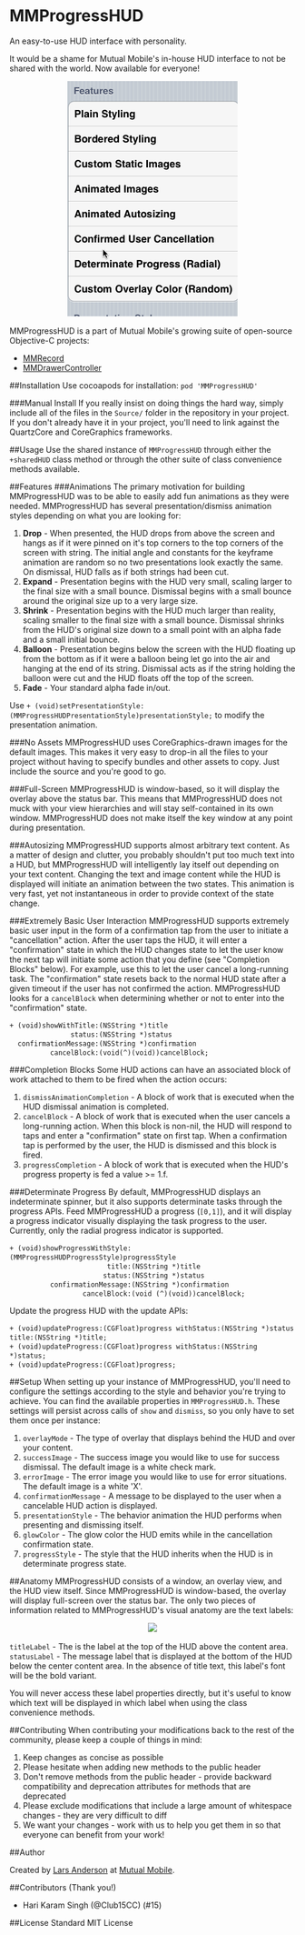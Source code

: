 MMProgressHUD
==============

An easy-to-use HUD interface with personality.

It would be a shame for Mutual Mobile's in-house HUD interface to not be shared with the world. Now available for everyone!

<p align="center" >
<img src="Demo/VisualDemos/MMP3.gif" />
</p>

MMProgressHUD is a part of Mutual Mobile's growing suite of open-source Objective-C projects:

- [MMRecord](https://github.com/mutualmobile/MMRecord)
- [MMDrawerController](https://github.com/mutualmobile/MMDrawerController)

##Installation
Use cocoapods for installation: `pod 'MMProgressHUD'`

###Manual Install
If you really insist on doing things the hard way, simply include all of the files in the `Source/` folder in the repository in your project. If you don't already have it in your project, you'll need to link against the QuartzCore and CoreGraphics frameworks.

##Usage
Use the shared instance of `MMProgressHUD` through either the `+sharedHUD` class method or through the other suite of class convenience methods available.

##Features
###Animations
The primary motivation for building MMProgressHUD was to be able to easily add fun animations as they were needed. MMProgressHUD has several presentation/dismiss animation styles depending on what you are looking for:

1. **Drop** - When presented, the HUD drops from above the screen and hangs as if it were pinned on it's top corners to the top corners of the screen with string. The initial angle and constants for the keyframe animation are random so no two presentations look exactly the same. On dismissal, HUD falls as if both strings had been cut.
2. **Expand** - Presentation begins with the HUD very small, scaling larger to the final size with a small bounce. Dismissal begins with a small bounce around the original size up to a very large size.
3. **Shrink** - Presentation begins with the HUD much larger than reality, scaling smaller to the final size with a small bounce. Dismissal shrinks from the HUD's original size down to a small point with an alpha fade and a small initial bounce.
4. **Balloon** - Presentation begins below the screen with the HUD floating up from the bottom as if it were a balloon being let go into the air and hanging at the end of its string. Dismissal acts as if the string holding the balloon were cut and the HUD floats off the top of the screen.
5. **Fade** - Your standard alpha fade in/out.

Use `+ (void)setPresentationStyle:(MMProgressHUDPresentationStyle)presentationStyle;` to modify the presentation animation.

###No Assets
MMProgressHUD uses CoreGraphics-drawn images for the default images. This makes it very easy to drop-in all the files to your project without having to specify bundles and other assets to copy. Just include the source and you're good to go.

###Full-Screen
MMProgressHUD is window-based, so it will display the overlay above the status bar. This means that MMProgressHUD does not muck with your view hierarchies and will stay self-contained in its own window. MMProgressHUD does not make itself the key window at any point during presentation.

###Autosizing
MMProgressHUD supports almost arbitrary text content. As a matter of design and clutter, you probably shouldn't put too much text into a HUD, but MMProgressHUD will intelligently lay itself out depending on your text content. Changing the text and image content while the HUD is displayed will initiate an animation between the two states. This animation is very fast, yet not instantaneous in order to provide context of the state change.

###Extremely Basic User Interaction
MMProgressHUD supports extremely basic user input in the form of a confirmation tap from the user to initiate a "cancellation" action. After the user taps the HUD, it will enter a "confirmation" state in which the HUD changes state to let the user know the next tap will initiate some action that you define (see "Completion Blocks" below). For example, use this to let the user cancel a long-running task. The "confirmation" state resets back to the normal HUD state after a given timeout if the user has not confirmed the action. MMProgressHUD looks for a `cancelBlock` when determining whether or not to enter into the "confirmation" state.

```` lang:objective-c
+ (void)showWithTitle:(NSString *)title
               status:(NSString *)status
  confirmationMessage:(NSString *)confirmation
          cancelBlock:(void(^)(void))cancelBlock;
````

###Completion Blocks
Some HUD actions can have an associated block of work attached to them to be fired when the action occurs:

1. `dismissAnimationCompletion` - A block of work that is executed when the HUD dismissal animation is completed.
2. `cancelBlock` - A block of work that is executed when the user cancels a long-running action. When this block is non-nil, the HUD will respond to taps and enter a "confirmation" state on first tap. When a confirmation tap is performed by the user, the HUD is dismissed and this block is fired.
3. `progressCompletion` - A block of work that is executed when the HUD's progress property is fed a value >= 1.f.

###Determinate Progress
By default, MMProgressHUD displays an indeterminate spinner, but it also supports determinate tasks through the progress APIs. Feed MMProgressHUD a progress (`[0,1]`), and it will display a progress indicator visually displaying the task progress to the user. Currently, only the radial progress indicator is supported.

```` lang:objective-c
+ (void)showProgressWithStyle:(MMProgressHUDProgressStyle)progressStyle
                        title:(NSString *)title
                       status:(NSString *)status
          confirmationMessage:(NSString *)confirmation
                  cancelBlock:(void (^)(void))cancelBlock;
````

Update the progress HUD with the update APIs:

```` lang:objective-c
+ (void)updateProgress:(CGFloat)progress withStatus:(NSString *)status title:(NSString *)title;
+ (void)updateProgress:(CGFloat)progress withStatus:(NSString *)status;
+ (void)updateProgress:(CGFloat)progress;
````

##Setup
When setting up your instance of MMProgressHUD, you'll need to configure the settings according to the style and behavior you're trying to achieve. You can find the available properties in `MMProgressHUD.h`. These settings will persist across calls of `show` and `dismiss`, so you only have to set them once per instance:

1. `overlayMode` - The type of overlay that displays behind the HUD and over your content.
2. `successImage` - The success image you would like to use for success dismissal. The default image is a white check mark.
3. `errorImage` - The error image you would like to use for error situations. The default image is a white 'X'.
4. `confirmationMessage` - A message to be displayed to the user when a cancelable HUD action is displayed.
6. `presentationStyle` - The behavior animation the HUD performs when presenting and dismissing itself.
7. `glowColor` - The glow color the HUD emits while in the cancellation confirmation state.
8. `progressStyle` - The style that the HUD inherits when the HUD is in determinate progress state.

##Anatomy
MMProgressHUD consists of a window, an overlay view, and the HUD view itself. Since MMProgressHUD is window-based, the overlay will display full-screen over the status bar. The only two pieces of information related to MMProgressHUD's visual anatomy are the text labels:

<!--````
-- MMProgressHUDWindow (UIWindow)
---- MMProgressHUDOverlayView (UIView)
---- MMHud (UIView)
------ titleLabel (UILabel)
------ contentContainer (UIView)
------ statusLabel (UILabel)
```` -->

<p align="center" >
<img src="Demo/Images/title-status.png" />
</p>

`titleLabel` - The is the label at the top of the HUD above the content area.  
`statusLabel` - The message label that is displayed at the bottom of the HUD below the center content area. In the absence of title text, this label's font will be the bold variant.

You will never access these label properties directly, but it's useful to know which text will be displayed in which label when using the class convenience methods.

##Contributing
When contributing your modifications back to the rest of the community, please keep a couple of things in mind:

1. Keep changes as concise as possible
2. Please hesitate when adding new methods to the public header
3. Don't remove methods from the public header - provide backward compatibility and deprecation attributes for methods that are deprecated
4. Please exclude modifications that include a large amount of whitespace changes - they are very difficult to diff
5. We want your changes - work with us to help you get them in so that everyone can benefit from your work!

##Author

Created by [Lars Anderson](http://twitter.com/theonlylars) at [Mutual Mobile](http://mutualmobile.com).

##Contributors (Thank you!)

- Hari Karam Singh (@Club15CC) (#15)

##License
Standard MIT License
